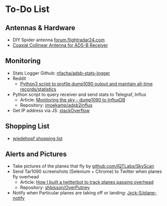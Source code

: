 # To-Do List

## Antennas & Hardware

* DIY Spider antenna [forum.flightradar24.com](https://forum.flightradar24.com/forum/radar-forums/technical-matters-hardware/10396-quick-spider-no-soldering-no-connector)
* [Coaxial Collinear Antenna for ADS-B Receiver](https://www.balarad.net/)

## Monitoring

* Stats Logger Github: [nfacha/adsb-stats-logger](https://github.com/nfacha/adsb-stats-logger)
* Reddit
  * [Python3 script to profile dump1090 output and maintain all-time records/statistics](https://www.reddit.com/r/ADSB/comments/rutot0/python3_script_to_profile_dump1090_output_and/)
* Python script to query receiver and send stats to Telegraf, Influx
  * Article: [Monitoring the sky - dump1090 to InfluxDB](https://c0t0d0s0.org/aviation/2021/02/24/dump1090-to-influxdb.html) 
  * Repository: [jmoekamp/adsb2influx](https://github.com/jmoekamp/)
* Get IP address via JS: [stackOverflow](https://stackoverflow.com/questions/3653065/get-local-ip-address-in-node-js)

## Shopping List

* [wiedehopf shopping list](https://github.com/wiedehopf/adsb-wiki/wiki/adsb-receiver-shopping-list)

## Alerts and Pictures

* Take pictures of the planes that fly by [github.com/IQTLabs/SkyScan](https://github.com/IQTLabs/SkyScan)
* Send Tar1090 screenshots (Selenium + Chrome) to Twitter when planes fly overhead
  * Article: [How I built a twitterbot to track planes passing overhead](https://www.zdnet.com/article/raspberry-pi-4-how-i-built-a-twitterbot-to-track-planes-passing-overhead/)
  * Repository: [shbisson/OverPutney](https://github.com/shbisson/OverPutney)
* Notify when Particular planes are taking off or landing: [Jxck-S/plane-notify](https://github.com/Jxck-S/plane-notify)



<!--

### potential shopping list

* If the cable is N-Type to N-Type:
  * Combine surge protector and cable: [400-Series N-Male to N-Male In-Line Lightning Protector Cable Assemblies](http://www.l-com.com/surge-protector-400-series-n-male-to-n-male-in-line-lightning-protector-cable-assemblies)
  * N-Male to N-SMA adapter. Options: [JEFA Tech Adapter](https://www.amazon.com/dp/B001GUSCH6/) | [Phonetone N male to SMA female](https://www.amazon.com/dp/B00KL6PXMI/)
* If the cable is N-Type to SMA:
  * Cable option: [MPD Digital LMR-400 Coaxial Antenna Cable Line with N Male & SMA Male Connectors](https://www.amazon.com/dp/B00H9II8I2/) - (1ft, can also be a jumper between n-type surge protector to dongle
  * Surge protector for the SMA end: [SMA Lightning Arrestor Surge Protector SMA Male to SMA Female](https://www.amazon.com/dp/B07K25Y1JW/)
* Antenna Mounting assembly
  * [CHANNEL MASTER CM-3090 Universal J-Mount](https://www.amazon.com/dp/B000BSIABM) - antenna mount along fascia of house
  * [Everbilt 1-3/4 in. Stainless-Steel Clamp](https://www.homedepot.com/p/202309386) - to manage wires on mast - $1.10 each
  * [10 Gauge Copper ground wire](https://www.amazon.com/dp/B008OILG5I)

-->